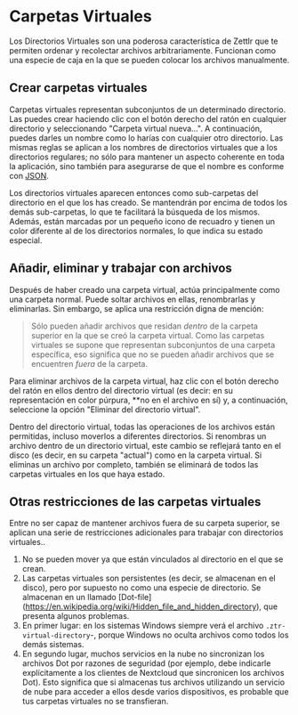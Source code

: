 # Carpetas Virtuales

Los Directorios Virtuales son una poderosa característica de Zettlr que te permiten ordenar y recolectar archivos arbitrariamente.
 Funcionan como una especie de caja en la que se pueden colocar los archivos manualmente.

## Crear carpetas virtuales

Carpetas virtuales representan subconjuntos de un determinado directorio. Las puedes crear haciendo clic con el botón derecho del ratón en cualquier directorio y seleccionando "Carpeta virtual nueva...". A continuación, puedes darles un nombre como lo harías con cualquier otro directorio. Las mismas reglas se aplican a los nombres de directorios virtuales que a los directorios regulares; no sólo para mantener un aspecto coherente en toda la aplicación, sino también para asegurarse de que el nombre es conforme con [JSON](https://en.wikipedia.org/wiki/JSON).

Los directorios virtuales aparecen entonces como sub-carpetas del directorio en el que los has creado. Se mantendrán por encima de todos los demás sub-carpetas, lo que te facilitará la búsqueda de los mismos. Además, están marcadas por un pequeño icono de recuadro y tienen un color diferente al de los directorios normales, lo que indica su estado especial.

## Añadir, eliminar y trabajar con archivos

Después de haber creado una carpeta virtual, actúa principalmente como una carpeta normal. Puede soltar archivos en ellas, renombrarlas y eliminarlas. Sin embargo, se aplica una restricción digna de mención:

> Sólo pueden añadir archivos que residan _dentro_ de la carpeta superior en la que se creó la carpeta virtual. Como las carpetas virtuales se supone que representan subconjuntos de una carpeta específica, eso significa que no se pueden añadir archivos que se encuentren _fuera_ de la carpeta.

Para eliminar archivos de la carpeta virtual, haz clic con el botón derecho del ratón en ellos dentro del directorio virtual (es decir: en su representación en color púrpura, **no en el archivo en sí) y, a continuación, seleccione la opción "Eliminar del directorio virtual".

Dentro del directorio virtual, todas las operaciones de los archivos están permitidas, incluso moverlos a diferentes directorios. Si renombras un archivo dentro de un directorio virtual, este cambio se reflejará tanto en el disco (es decir, en su carpeta "actual") como en la carpeta virtual. Si eliminas un archivo por completo, también se eliminará de todos las carpetas virtuales en los que haya estado.

## Otras restricciones de las carpetas virtuales

Entre no ser capaz de mantener archivos fuera de su carpeta superior, se aplican una serie de restricciones adicionales para trabajar con directorios virtuales..

1. No se pueden mover ya que están vinculados al directorio en el que se crean.
2. Las carpetas virtuales son persistentes (es decir, se almacenan en el disco), pero por supuesto no como una especie de directorio. Se almacenan en un llamado [Dot-file] (https://en.wikipedia.org/wiki/Hidden_file_and_hidden_directory), que presenta algunos problemas.
  1. En primer lugar: en los sistemas Windows siempre verá el archivo `.ztr-virtual-directory`-, porque Windows no oculta archivos como todos los demás sistemas.
  2. En segundo lugar, muchos servicios en la nube no sincronizan los archivos Dot por razones de seguridad (por ejemplo, debe indicarle explícitamente a los clientes de Nextcloud que sincronicen los archivos Dot). Esto significa que si almacenas tus archivos utilizando un servicio de nube para acceder a ellos desde varios dispositivos, es probable que tus carpetas virtuales no se transfieran.
